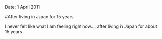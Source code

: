 Date: 1 April 2011

#After living in Japan for 15 years

I never felt like what I am feeling right now..., 
after living in Japan for about 15 years


